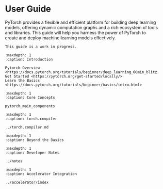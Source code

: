 # User Guide

PyTorch provides a flexible and efficient platform for building deep
learning models, offering dynamic computation graphs and a rich
ecosystem of tools and libraries. This guide will help you harness the power
of PyTorch to create and deploy machine learning models effectively.

```{note}
This guide is a work in progress.
```

```{toctree}
:maxdepth: 1
:caption: Introduction

Pytorch Overview <https://docs.pytorch.org/tutorials/beginner/deep_learning_60min_blitz.html>
Get Started <https://pytorch.org/get-started/locally/>
Learn the Basics <https://docs.pytorch.org/tutorials/beginner/basics/intro.html>
```

```{toctree}
:maxdepth: 1
:caption: Core Concepts

pytorch_main_components
```

```{toctree}
:maxdepth: 1
:caption: torch.compiler

../torch.compiler.md
```

```{toctree}
:maxdepth: 1
:caption: Beyond the Basics

```

```{toctree}
:maxdepth: 1
:caption: Developer Notes

../notes
```

```{toctree}
:maxdepth: 1
:caption: Accelerator Integration

../accelerator/index
```
